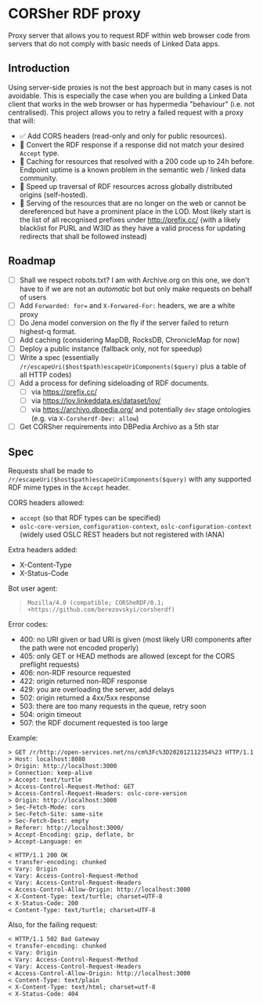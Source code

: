 # CORSher RDF proxy

Proxy server that allows you to request RDF within web browser code from servers that do not comply with basic needs of Linked Data apps.

## Introduction

Using server-side proxies is not the best approach but in many cases is not avoidable. This is especially the case when you are building a Linked Data client that works in the web browser or has hypermedia "behaviour" (i.e. not centralised). This project allows you to retry a failed request with a proxy that will:

- ✅ Add CORS headers (read-only and only for public resources).
- 🚧 Convert the RDF response if a response did not match your desired `Accept` type.
- 🚧 Caching for resources that resolved with a 200 code up to 24h before. Endpoint uptime is a known problem in the semantic web / linked data community.
- 🚧 Speed up traversal of RDF resources across globally distributed origins (self-hosted).
- 🚧 Serving of the resources that are no longer on the web or cannot be dereferenced but have a prominent place in the LOD. Most likely start is the list of all recognised prefixes under http://prefix.cc/ (with a likely blacklist for PURL and W3ID as they have a valid process for updating redirects that shall be followed instead)

## Roadmap

- [ ] Shall we respect robots.txt? I am with Archive.org on this one, we don't have to if we are not an _automatic_ bot but only make requests on behalf of users
- [ ] Add `Forwarded: for=` and `X-Forwared-For:` headers, we are a white proxy
- [ ] Do Jena model conversion on the fly if the server failed to return highest-q format.
- [ ] Add caching (considering MapDB, RocksDB, ChronicleMap for now)
- [ ] Deploy a public instance (fallback only, not for speedup)
- [ ] Write a spec (essentially `/r/escapeUri($host$path)escapeUriComponents($query)` plus a table of all HTTP codes)
- [ ] Add a process for defining sideloading of RDF documents.
  - [ ] via https://prefix.cc/
  - [ ] via https://lov.linkeddata.es/dataset/lov/
  - [ ] via https://archivo.dbpedia.org/ and potentially `dev` stage ontologies (e.g. via `X-Corsherdf-Dev: allow`)
- [ ] Get CORSher requirements into DBPedia Archivo as a 5th star

## Spec

Requests shall be made to `/r/escapeUri($host$path)escapeUriComponents($query)` with any supported RDF mime types in the `Accept` header.

CORS headers allowed:

- `accept` (so that RDF types can be specified)
- `oslc-core-version`, `configuration-context`, `oslc-configuration-context` (widely used OSLC REST headers but not registered with IANA)

Extra headers added:

- X-Content-Type
- X-Status-Code

Bot user agent:

> `Mozilla/4.0 (compatible; CORSheRDF/0.1; +https://github.com/berezovskyi/corsherdf)`

Error codes:

- 400: no URI given or bad URI is given (most likely URI components after the path were not encoded properly)
- 405: only GET or HEAD methods are allowed (except for the CORS preflight requests)
- 406: non-RDF resource requested
- 422: origin returned non-RDF response
- 429: you are overloading the server, add delays
- 502: origin returned a 4xx/5xx response
- 503: there are too many requests in the queue, retry soon
- 504: origin timeout
- 507: the RDF document requested is too large

Example:

```
> GET /r/http://open-services.net/ns/cm%3Fc%3D202012112354%23 HTTP/1.1
> Host: localhost:8080
> Origin: http://localhost:3000
> Connection: keep-alive
> Accept: text/turtle
> Access-Control-Request-Method: GET
> Access-Control-Request-Headers: oslc-core-version
> Origin: http://localhost:3000
> Sec-Fetch-Mode: cors
> Sec-Fetch-Site: same-site
> Sec-Fetch-Dest: empty
> Referer: http://localhost:3000/
> Accept-Encoding: gzip, deflate, br
> Accept-Language: en

< HTTP/1.1 200 OK
< transfer-encoding: chunked
< Vary: Origin
< Vary: Access-Control-Request-Method
< Vary: Access-Control-Request-Headers
< Access-Control-Allow-Origin: http://localhost:3000
< X-Content-Type: text/turtle; charset=UTF-8
< X-Status-Code: 200
< Content-Type: text/turtle; charset=UTF-8
```

Also, for the failing request:

```
< HTTP/1.1 502 Bad Gateway
< transfer-encoding: chunked
< Vary: Origin
< Vary: Access-Control-Request-Method
< Vary: Access-Control-Request-Headers
< Access-Control-Allow-Origin: http://localhost:3000
< Content-Type: text/plain
< X-Content-Type: text/html; charset=utf-8
< X-Status-Code: 404
```
